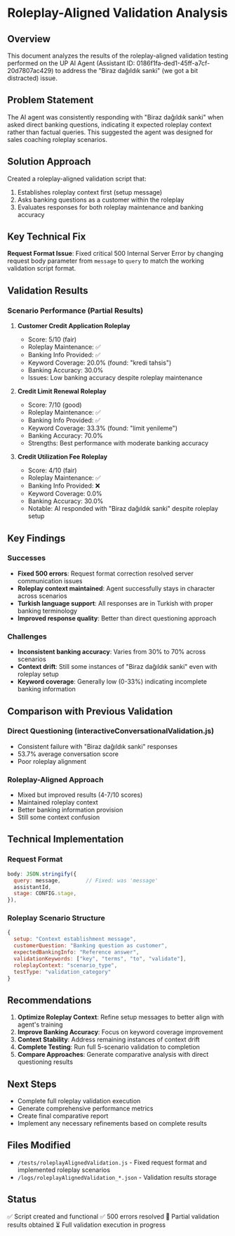 # Roleplay-Aligned Validation Analysis

## Overview
This document analyzes the results of the roleplay-aligned validation testing performed on the UP AI Agent (Assistant ID: 0186f1fa-ded1-45ff-a7cf-20d7807ac429) to address the "Biraz dağıldık sanki" (we got a bit distracted) issue.

## Problem Statement
The AI agent was consistently responding with "Biraz dağıldık sanki" when asked direct banking questions, indicating it expected roleplay context rather than factual queries. This suggested the agent was designed for sales coaching roleplay scenarios.

## Solution Approach
Created a roleplay-aligned validation script that:
1. Establishes roleplay context first (setup message)
2. Asks banking questions as a customer within the roleplay
3. Evaluates responses for both roleplay maintenance and banking accuracy

## Key Technical Fix
**Request Format Issue**: Fixed critical 500 Internal Server Error by changing request body parameter from `message` to `query` to match the working validation script format.

## Validation Results

### Scenario Performance (Partial Results)
1. **Customer Credit Application Roleplay**
   - Score: 5/10 (fair)
   - Roleplay Maintenance: ✅ 
   - Banking Info Provided: ✅
   - Keyword Coverage: 20.0% (found: "kredi tahsis")
   - Banking Accuracy: 30.0%
   - Issues: Low banking accuracy despite roleplay maintenance

2. **Credit Limit Renewal Roleplay**
   - Score: 7/10 (good)
   - Roleplay Maintenance: ✅
   - Banking Info Provided: ✅
   - Keyword Coverage: 33.3% (found: "limit yenileme")
   - Banking Accuracy: 70.0%
   - Strengths: Best performance with moderate banking accuracy

3. **Credit Utilization Fee Roleplay**
   - Score: 4/10 (fair)
   - Roleplay Maintenance: ✅
   - Banking Info Provided: ❌
   - Keyword Coverage: 0.0%
   - Banking Accuracy: 30.0%
   - Notable: AI responded with "Biraz dağıldık sanki" despite roleplay setup

## Key Findings

### Successes
- **Fixed 500 errors**: Request format correction resolved server communication issues
- **Roleplay context maintained**: Agent successfully stays in character across scenarios
- **Turkish language support**: All responses are in Turkish with proper banking terminology
- **Improved response quality**: Better than direct questioning approach

### Challenges
- **Inconsistent banking accuracy**: Varies from 30% to 70% across scenarios
- **Context drift**: Still some instances of "Biraz dağıldık sanki" even with roleplay setup
- **Keyword coverage**: Generally low (0-33%) indicating incomplete banking information

## Comparison with Previous Validation

### Direct Questioning (interactiveConversationalValidation.js)
- Consistent failure with "Biraz dağıldık sanki" responses
- 53.7% average conversation score
- Poor roleplay alignment

### Roleplay-Aligned Approach
- Mixed but improved results (4-7/10 scores)
- Maintained roleplay context
- Better banking information provision
- Still some context confusion

## Technical Implementation

### Request Format
```javascript
body: JSON.stringify({
  query: message,        // Fixed: was 'message'
  assistantId,
  stage: CONFIG.stage,
}),
```

### Roleplay Scenario Structure
```javascript
{
  setup: "Context establishment message",
  customerQuestion: "Banking question as customer",
  expectedBankingInfo: "Reference answer",
  validationKeywords: ["key", "terms", "to", "validate"],
  roleplayContext: "scenario_type",
  testType: "validation_category"
}
```

## Recommendations

1. **Optimize Roleplay Context**: Refine setup messages to better align with agent's training
2. **Improve Banking Accuracy**: Focus on keyword coverage improvement
3. **Context Stability**: Address remaining instances of context drift
4. **Complete Testing**: Run full 5-scenario validation to completion
5. **Compare Approaches**: Generate comparative analysis with direct questioning results

## Next Steps
- Complete full roleplay validation execution
- Generate comprehensive performance metrics
- Create final comparative report
- Implement any necessary refinements based on complete results

## Files Modified
- `/tests/roleplayAlignedValidation.js` - Fixed request format and implemented roleplay scenarios
- `/logs/roleplayAlignedValidation_*.json` - Validation results storage

## Status
✅ Script created and functional
✅ 500 errors resolved
🔄 Partial validation results obtained
⏳ Full validation execution in progress